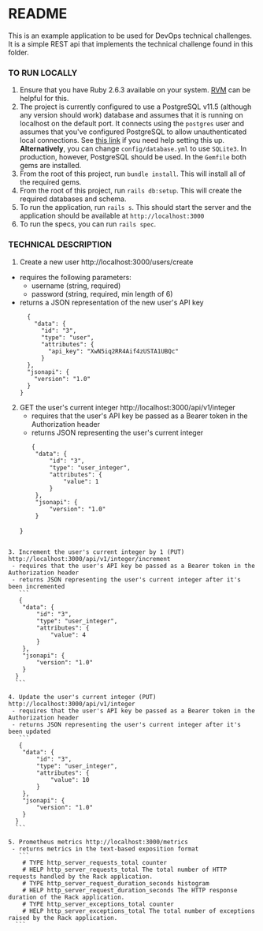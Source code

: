 # README

This is an example application to be used for DevOps technical challenges. It is
a simple REST api that implements the technical challenge found in this folder.

### TO RUN LOCALLY

1. Ensure that you have Ruby 2.6.3 available on your system. [RVM](https://rvm.io/) can be helpful for this.
2. The project is currently configured to use a PostgreSQL v11.5 (although any version should work)
database and assumes that it is running on localhost on the default port.
It connects using the `postgres` user and assumes that you've configured PostgreSQL
to allow unauthenticated local connections. See [this link](https://www.postgresql.org/docs/11/auth-pg-hba-conf.html)
if you need help setting this up. __Alternatively__, you can change `config/database.yml` to use `SQLite3`. In production, however, PostgreSQL should be used. In the `Gemfile` both gems are installed.
3. From the root of this project, run `bundle install`. This will install all of the required gems.
4. From the root of this project, run `rails db:setup`. This will create the required databases and schema.
5. To run the application, run `rails s`. This should start the server and the application should be available at `http://localhost:3000`
6. To run the specs, you can run `rails spec`.

### TECHNICAL DESCRIPTION

1. Create a new user http://localhost:3000/users/create
  - requires the following parameters:
    - username (string, required)
    - password (string, required, min length of 6)
  - returns a JSON representation of the new user's API key
    ```
      {
        "data": {
          "id": "3",
          "type": "user",
          "attributes": {
            "api_key": "XwN5iq2RR4Aif4zUSTA1UBQc"
          }
      },
      "jsonapi": {
        "version": "1.0"
      }
    }
    ```

2. GET the user's current integer http://localhost:3000/api/v1/integer
   - requires that the user's API key be passed as a Bearer token in the Authorization header
   - returns JSON representing the user's current integer
     ```
     {
      "data": {
          "id": "3",
          "type": "user_integer",
          "attributes": {
              "value": 1
          }
      },
      "jsonapi": {
          "version": "1.0"
      }
    }
  ```

3. Increment the user's current integer by 1 (PUT) http://localhost:3000/api/v1/integer/increment
   - requires that the user's API key be passed as a Bearer token in the Authorization header
   - returns JSON representing the user's current integer after it's been incremented
     ```
     {
      "data": {
          "id": "3",
          "type": "user_integer",
          "attributes": {
              "value": 4
          }
      },
      "jsonapi": {
          "version": "1.0"
      }
    }
    ```

4. Update the user's current integer (PUT) http://localhost:3000/api/v1/integer
   - requires that the user's API key be passed as a Bearer token in the Authorization header
   - returns JSON representing the user's current integer after it's been updated
     ```
     {
      "data": {
          "id": "3",
          "type": "user_integer",
          "attributes": {
              "value": 10
          }
      },
      "jsonapi": {
          "version": "1.0"
      }
    }
    ```

5. Prometheus metrics http://localhost:3000/metrics
   - returns metrics in the text-based exposition format
     ```
      # TYPE http_server_requests_total counter
      # HELP http_server_requests_total The total number of HTTP requests handled by the Rack application.
      # TYPE http_server_request_duration_seconds histogram
      # HELP http_server_request_duration_seconds The HTTP response duration of the Rack application.
      # TYPE http_server_exceptions_total counter
      # HELP http_server_exceptions_total The total number of exceptions raised by the Rack application.
    ```
